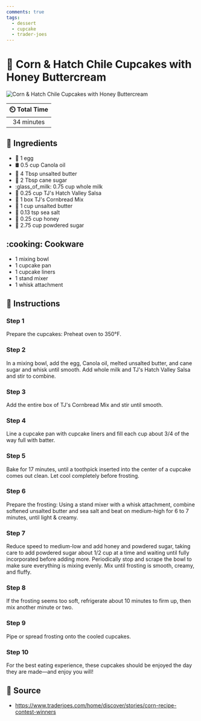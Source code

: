 ```yaml
---
comments: true
tags:
  - dessert
  - cupcake
  - trader-joes
---
```

# :cupcake: Corn & Hatch Chile Cupcakes with Honey Buttercream

![Corn & Hatch Chile Cupcakes with Honey Buttercream](../../assets/images/corn-&-hatch-chile-cupcakes-with-honey-buttercream.png)

| :timer_clock: Total Time |
|:-----------------------: |
| 34 minutes |

## :salt: Ingredients

- :egg: 1 egg
- :oil_drum: 0.5 cup Canola oil
- :butter: 4 Tbsp unsalted butter
- :candy: 2 Tbsp cane sugar
- :glass_of_milk: 0.75 cup whole milk
- :tomato: 0.25 cup TJ's Hatch Valley Salsa
- :corn: 1 box TJ's Cornbread Mix
- :butter: 1 cup unsalted butter
- :salt: 0.13 tsp sea salt
- :honey_pot: 0.25 cup honey
- :candy: 2.75 cup powdered sugar

## :cooking: Cookware

- 1 mixing bowl
- 1 cupcake pan
- 1 cupcake liners
- 1 stand mixer
- 1 whisk attachment

## :pencil: Instructions

### Step 1

Prepare the cupcakes: Preheat oven to 350°F.

### Step 2

In a mixing bowl, add the egg, Canola oil, melted unsalted butter, and cane sugar and whisk until smooth. Add whole milk
and TJ's Hatch Valley Salsa and stir to combine.

### Step 3

Add the entire box of TJ's Cornbread Mix and stir until smooth.

### Step 4

Line a cupcake pan with cupcake liners and fill each cup about 3/4 of the way full with batter.

### Step 5

Bake for 17 minutes, until a toothpick inserted into the center of a cupcake comes out clean. Let cool completely before
frosting.

### Step 6

Prepare the frosting: Using a stand mixer with a whisk attachment, combine softened unsalted butter and sea salt and
beat on medium-high for 6 to 7 minutes, until light & creamy.

### Step 7

Reduce speed to medium-low and add honey and powdered sugar, taking care to add powdered sugar about 1/2 cup at a time
and waiting until fully incorporated before adding more. Periodically stop and scrape the bowl to make sure everything
is mixing evenly. Mix until frosting is smooth, creamy, and fluffy.

### Step 8

If the frosting seems too soft, refrigerate about 10 minutes to firm up, then mix another minute or two.

### Step 9

Pipe or spread frosting onto the cooled cupcakes.

### Step 10

For the best eating experience, these cupcakes should be enjoyed the day they are made—and enjoy you will!

## :link: Source

- <https://www.traderjoes.com/home/discover/stories/corn-recipe-contest-winners>
